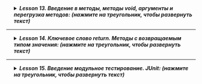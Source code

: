 <details style="margin-left: 20px;">
<summary><strong><em> Lesson 13. Введение в методы, методы void, аргументы и перегрузка методов: (нажмите на треугольник, чтобы развернуть текст)</em></strong></summary>

# Lesson 13

## Введение в Методы в Java

Методы в Java являются одним из фундаментальных инструментов в программировании, позволяющих структурировать и
организовывать код.

### Определение Метода

> - **Что такое Метод:** В Java метод представляет собой блок кода, который выполняет определенную задачу. Он
    определяется в классе и может быть вызван многократно, как внутри класса, так и из других классов.
> - **Структура Метода:** Метод состоит из имени, списка параметров, тела метода и возвращаемого типа (или `void`, если
    метод ничего не возвращает).

### Зачем Нужны Методы

1. **Упрощение Кода:**
    - Методы позволяют разбивать сложные задачи на более мелкие и управляемые части, упрощая тем самым код.

2. **Повторное Использование:**
    - Один и тот же метод может быть вызван несколько раз с разными данными, что способствует повторному использованию
      кода и снижению избыточности.

3. **Улучшение Читаемости:**
    - Хорошо структурированные методы с понятными именами улучшают читаемость кода, делая его более понятным и удобным
      для восприятия.

### Пример Простого Метода

```java
public int add(int a,int b){
        System.out.println(a+b);
        }
```

В этом примере `add` - это метод, который принимает два параметра `a` и `b` и возвращает их сумму. Такой метод может быть
вызван многократно с разными значениями для `a` и `b`.

> <details style="margin-left: 20px;">
> <summary><strong><em> Пример, уже регенный вами в дз: (нажмите на треугольник, чтобы развернуть текст)</em></strong></summary>
>
> Было:
> ```java
> public class TemperatureConverter {
>   public static void main(String[] args) {
>       double celsius = 100;
>       double fahrenheit = 212;
>
>       double celsiusToFahrenheit = (celsius * 9 / 5) + 32;
>       double fahrenheitToCelsius = (fahrenheit - 32) * 5 / 9;
>       System.out.println(celsius + " °C = " + celsiusToFahrenheit + " °F");
>       System.out.println(fahrenheit + " °F = " + fahrenheitToCelsius + " °C");
>   }
> }
> ```
>
>  Стало:
> 
> ```java
>
> public class TemperatureConverter {
>
>     public static void main(String[] args) {
>         double celsius = 100;
>         double fahrenheit = 212;
>
>         System.out.println(celsius + " °C = " + celsiusToFahrenheit(celsius) + " °F");
>         System.out.println(fahrenheit + " °F = " + fahrenheitToCelsius(fahrenheit) + " °C");
>     }
>
>     // Конвертирует температуру из Цельсия в Фаренгейты
>     public static void celsiusToFahrenheit(double celsius) {
>         System.out.println(celsius + " °C = " + ((celsius * 9 / 5) + 32)  + " °F");
>     }
>
>     // Конвертирует температуру из Фаренгейтов в Цельсии
>     public static void fahrenheitToCelsius(double fahrenheit) {
>         System.out.println(fahrenheit + " °F = " +  (fahrenheit - 32) * 5 / 9  + " °C" );
>     }
> }
> ```
> </details>

> <details style="margin-left: 20px;">
> <summary><strong><em> Бытовая Аналогия для Методов в Java: (нажмите на треугольник, чтобы развернуть текст)</em></strong></summary>
> 
> ## Аналогия 1
> 
> Методы в программировании можно сравнить с рецептами в кулинарии.
> 
> ### Сходство с Кулинарным Рецептом
> 
> > - **Четкие Инструкции:** Так же, как кулинарный рецепт содержит четкие инструкции о том, как приготовить блюдо, метод в программировании содержит инструкции для выполнения определенной задачи.
> > - **Повторное Использование:** Как рецепт может использоваться для приготовления блюда многократно, так и метод может быть вызван многократно в программе.
> > - **Передача Ингредиентов (Параметров):** В рецепте ингредиенты адаптируются в зависимости от желаемого количества блюда, аналогично параметрам, передаваемым в метод.
> > - **Результат (Возвращаемое Значение):** Как результатом следования рецепта является готовое блюдо, так результатом выполнения метода может быть возвращаемое значение.
>
> ##  Аналогия 2
>
> Методы в программировании можно сравнить с машиностроительным конвейером.
>
> ### Сходство с Конвейером
>
> > - **Повторяемые Действия:** Так же, как конвейер выполняет одинаковые действия для создания продукта, методы в программировании представляют собой набор инструкций, которые выполняются для достижения определенной задачи.
> > - **Эффективность и Стандартизация:** Конвейер обеспечивает эффективное и стандартное производство, аналогично методам, обеспечивающим стандартный подход к решению задач и повышающим эффективность кода.
> > - **Передача Материалов (Параметров):** Как на конвейер подаются различные материалы для обработки, так в методы передаются параметры, которые затем обрабатываются инструкциями метода.
> > - **Гибкость в Производстве:** Так же, как конвейер может адаптироваться для создания различных продуктов, методы могут быть универсальными и адаптироваться к различным задачам, благодаря передаче разных параметров.
>
> Эта аналогия помогает понять, как методы обеспечивают стандартизированный и эффективный способ решения задач в программировании, аналогично работе конвейера в производстве.
> </details>

> <details style="margin-left: 20px;">
> <summary><strong><em> Пример декомпозиции кода: (нажмите на треугольник, чтобы развернуть текст)</em></strong></summary>
>
> ```java
> public class MainExample {
>     public static void main(String[] args) {
>         // Первое действие
>         for (int i = 0; i < 5; i++) {
>             System.out.println("Повторение: " + i);
>         }
>
>         // Второе действие
>         for (int i = 0; i < 5; i++) {
>             System.out.println("Повторение: " + i);
>         }
>
>         // Третье действие
>         for (int i = 0; i < 5; i++) {
>             System.out.println("Повторение: " + i);
>         }
>     }
> }
> 
> ```
>
> ```java
> public class MethodExample {
>     public static void main(String[] args) {
>         printRepetitions();
>         printRepetitions();
>         printRepetitions();
>     }
>
>     public static void printRepetitions() {
>         for (int i = 0; i < 5; i++) {
>             System.out.println("Повторение: " + i);
>         }
>     }
> }
>
> ```
> </details>

## Основы Методов в Java 

### Синтаксис Объявления Метода

> - **Модификаторы Доступа:** Определяют область видимости метода, например, `public`, `private`, `protected`.
> - **Тип Возвращаемого Значения:** Указывает на тип данных, который метод возвращает. Если метод ничего не возвращает, используется ключевое слово `void`.
> - **Имя Метода:** Следует правилам именования в Java и должно отражать действие, выполняемое методом.
> - **Параметры:** Список входных параметров метода, заключенных в скобки. Метод может не иметь параметров.

### Примеры Простых Методов

```java
public int add(int a,int b){
        System.out.println(a+b);
        }

public void printMessage() {
    System.out.println("Это простой метод");
}
```

Первый метод `add` печатает сумму двух чисел, второй метод `printMessage` печатает сообщение и не возвращает значение.

### Понятие Сигнатуры Метода
 - **Сигнатура Метода:** Уникальная комбинация имени метода и списка его параметров. Не включает возвращаемый тип и модификаторы доступа.
 - **Значение:** Сигнатура используется для определения уникальности методов в классе, особенно при перегрузке методов.

### Возвращаемые Значения и Void Методы
 - **Возвращаемые Значения:** Методы могут возвращать данные любого типа, определенного в их сигнатуре.
 - **Void Методы:** Методы с ключевым словом `void` не возвращают значения. Используются для выполнения действий, 
например, печати сообщения.

> <details style="margin-left: 20px;">
> <summary><strong><em> Бытовая Аналогия: (нажмите на треугольник, чтобы развернуть текст)</em></strong></summary>
>
> ## Бытовая Аналогия 1. 
>
> ### Методы, Возвращающие Значение
>
> > - **Похоже на Покупку в Магазине:** Метод, возвращающий значение, можно сравнить с походом в магазин. Когда вы идете в магазин за конкретным товаром, вы ожидаете вернуться с этим товаром. Так же и метод возвращает результат (товар) после выполнения своих действий (похода в магазин).
>
> ### Void Методы
>
> > - **Похоже на Выполнение Упражнений:** Void метод можно сравнить с выполнением упражнений. Когда вы делаете упражнения, вы не ожидаете получить что-то в руки после их выполнения. Вместо этого, цель упражнений - изменить состояние вашего тела (улучшить здоровье, физическую форму). Аналогично, `void` методы выполняют действия, но не возвращают результат.
>
> Эти аналогии помогают понять разницу между методами, возвращающими значение, и `void` методами: первые возвращают результат, в то время как последние выполняют действия без возвращения конкретного значения.
> 
> ## Бытовая Аналогия 2.
>
> Методы в программировании можно сравнить с различными типами помощников: домашними помощниками и курьерами.
>
> ### Void Методы как Домашние Помощники
>
> > - **Выполнение Работы Без Конкретного "Продукта":** Void методы можно сравнить с домашними помощниками или ассистентами. Такой помощник выполняет работу (например, уборку, готовку), но не приносит вам конкретный физический объект в результате своей работы. Это подобно `void` методам, которые выполняют задачи, но не возвращают никакого значения.
>
> ### Методы с Возвращаемым Значением как Курьеры
>
> > - **Приносят Конкретные "Вещи":** Методы, возвращающие значение, можно сравнить с курьерами или сотрудниками, которые приносят вам что-то конкретное (например, пакет или отчет). Как курьер приносит заказанный товар, так и метод возвращает конкретное значение, результат своей работы.
>
> Эта аналогия помогает понять различие между `void` методами, выполняющими действия без возвращения результата, и методами с возвращаемым значением, предоставляющими конкретный результат их работы.
> </details>

> <details style="margin-left: 20px;">
> <summary><strong><em> Пример кода: (нажмите на треугольник, чтобы развернуть текст)</em></strong></summary>
>
> ```java
> public class ArrayOperations {
>
>     public static void main(String[] args) {
>         int[] numbers = {1, 2, 3, 4, 5};
>
>         // Вызов void метода
>         printSum(numbers);
>
>         // Вызов не-void метода и вывод результата
>         int sum = calculateSum(numbers);
>         System.out.println("Сумма (возвращаемое значение): " + sum);
>     }
>
>     // Void метод для печати суммы элементов массива
>     public static void printSum(int[] array) {
>         int sum = 0;
>         for (int num : array) {
>             sum += num;
>         }
>         System.out.println("Сумма (void метод): " + sum);
>     }
>
>     // Метод, возвращающий сумму элементов массива
>     public static int calculateSum(int[] array) {
>         int sum = 0;
>         for (int num : array) {
>             sum += num;
>         }
>         return sum;
>     }
> }
>
> ```
> </details>

### Передача Аргументов в Методы
 - **Значение По Значению:** В Java все примитивные типы передаются по значению. Это означает, что копия значения передается в метод.
 - **Значение По Ссылке:** Объекты передаются по ссылке, что позволяет методам влиять на состояние переданных объектов.

> <details style="margin-left: 20px;">
> <summary><strong><em> Пример кода: (нажмите на треугольник, чтобы развернуть текст)</em></strong></summary>
>
> ```java
> public class ArrayModificationExample {
>
>     public static void main(String[] args) {
>         int[] numbers = {1, 2, 3, 4, 5};
>
>         System.out.println("Массив до изменения: " + java.util.Arrays.toString(numbers));
>
>         // Вызов метода, изменяющего массив
>         modifyArray(numbers);
>
>         System.out.println("Массив после изменения: " + java.util.Arrays.toString(numbers));
>     }
>
>     // Void метод, который изменяет массив
>     public static void modifyArray(int[] array) {
>         // Пример изменения: увеличиваем каждый элемент массива на 10
>         for (int i = 0; i < array.length; i++) {
>             array[i] += 10;
>         }
>    }
> }
>
> ```
> </details>

> <details style="margin-left: 20px;">
> <summary><strong><em> Бытовая Аналогия: (нажмите на треугольник, чтобы развернуть текст)</em></strong></summary>
>
> ## Аналогия 1. 
>
> Аргументы, передаваемые в методы, можно сравнить с ингредиентами рецепта или материалами для ремонта.
>
> ### Ингредиенты Рецепта как Примитивные Типы (Передача по Значению)
> > - **Одноразовое Использование:** Представьте, что вы передаете кулинару ингредиенты для приготовления блюда. Как
      только ингредиенты добавлены в блюдо, они не могут быть возвращены в исходном виде. Это похоже на передачу
      примитивных типов данных в метод: копия значения передается, и изменения не затрагивают исходный аргумент.
> ### Материалы для Ремонта как Объекты (Передача по Ссылке)
> > - **Изменение Состояния:** Теперь представьте, что вы даете ремонтнику инструменты для работы. Ремонтник использует
      эти инструменты, возможно, изнашивая их или меняя их состояние. Это похоже на передачу объектов в методы в
      программировании. Передается ссылка на объект, и любые изменения в методе отражаются на самом объекте.
> 
> Эта аналогия помогает понять разницу между передачей аргументов по значению и по ссылке в программировании: в первом
> случае передается копия значения (как ингредиенты), во втором - доступ к самому объекту (как инструменты).
>
> ## Аналогия 2. 
> Аргументы в методах можно сравнить с заказом в ресторане или с документами, предоставляемыми для обработки.
>
> ### Заказ в Ресторане как Примитивные Типы (Передача по Значению)
> > - **Индивидуальное Исполнение:** Представьте, что вы делаете заказ в ресторане, например, стейк средней прожарки.
      Заказ - это ваше значение, которое передается повару (методу). Повар готовит стейк согласно заказу, но сам заказ
      не изменяется. Это похоже на передачу примитивных типов данных в метод: метод получает значение (заказ), но
      оригинальный заказ остаётся неизменным.
>
> ### Документы для Обработки как Объекты (Передача по Ссылке)
>  - **Изменение Содержимого:** Теперь представьте, что вы предоставляете бухгалтеру пачку документов для отчетности.
      Бухгалтер (метод) работает с этими документами, изменяя их содержимое или дополняя. После обработки содержимое
      документов изменилось. Это аналогия передачи объектов в методы программирования: метод работает непосредственно с
      объектом (документами), изменяя его состояние.
>
> Эта аналогия помогает понять разницу между передачей аргументов по значению и по ссылке: в первом случае метод
> работает с копией данных (заказ в ресторане), во втором - непосредственно с объектом (документы для обработки).
>
> </details>

> <details style="margin-left: 20px;">
> <summary><strong><em> Пример декомпозиции: (нажмите на треугольник, чтобы развернуть текст)</em></strong></summary>
>
> Было:
>  ```java
> public class MainClass {
>     public static void main(String[] args) {
>         // Вывод приветствия
>         System.out.println("Привет, мир!");
>
>         // Печать числа 5 в квадрате
>         int number = 5;
>         int square = number * number;
>         System.out.println("Квадрат числа " + number + " равен " + square);
>
>         // Перевод строки в верхний регистр
>         String str = "Привет!";
>         String upperStr = str.toUpperCase();
>         System.out.println(upperStr);
>     }
> }
> ```
>
>  Стало:
>
>  ```java
> public class MainClass {
>
>     public static void main(String[] args) {
>         printGreeting();
>         printSquare(5);
>         printUpperCase("Привет!");
>     }
>
>     // Метод без аргументов
>    public static void printGreeting() {
>         System.out.println("Привет, мир!");
>     }
>
>    // Метод с аргументами
>     public static void printSquare(int number) {
>         int square = number * number;
>         System.out.println("Квадрат числа " + number + " равен " + square);
>     }
>
>     // Метод с аргументами
>     public static void printUpperCase(String str) {
>         String upperStr = str.toUpperCase();
>         System.out.println(upperStr);
>     }
> }
>  ```
> </details>

В Java аргументы методов являются ключевым компонентом для передачи данных в методы и взаимодействия с ними. Понимание, как работают аргументы, важно для эффективного использования методов.

#### Использование Аргументов в Методе

 - **Передача Аргументов:** При вызове метода, аргументы передаются методу в том порядке, в котором они указаны в определении метода.
 - **Внутри Метода:** Аргументы используются в методе как локальные переменные. Их можно читать и (если они не являются примитивными типами или не объявлены как `final`) изменять.

#### Примеры Методов с Аргументами
 - **Метод с Одним Аргументом:**
   ```java
   public void printMessage(String message) {
       System.out.println(message);
   }
   ```

  Метод принимает один аргумент `message` и выводит его.


 - **Метод с Несколькими Аргументами Разного Типа:**
   ```java
   public void printDetails(String name, int age) {
      System.out.println("Name: " + name + ", Age: " + age);
   }
   ```
  Метод принимает два аргумента: строку `name` и целое число `age`.


#### Методы с Несколькими Аргументами Одного Типа

- **Пример с Тремя Аргументами Одного Типа:**
  ```java
   public void printCoordinates(int x, int y, int z) {
       System.out.println("Координаты: X=" + x + ", Y=" + y + ", Z=" + z);
   }
   ```
   В этом примере метод `printCoordinates` принимает три целочисленных аргумента. Каждый аргумент представляет собой координату в трехмерном пространстве. Метод затем выводит эти координаты.

 - **Работа с Аргументами:**
   - Каждый аргумент внутри метода используется как отдельная переменная.
   - Метод может выполнять различные операции с этими аргументами, например, вычислять их сумму или среднее значение.

#### Важные Моменты

 - **Ясность Именования:** При работе с несколькими аргументами одного типа важно давать им понятные и описательные имена, чтобы код был читаемым.
 - **Порядок Аргументов:** Порядок, в котором аргументы перечислены в определении метода, имеет значение. При вызове метода аргументы должны быть переданы в том же порядке.

<details style="margin-left: 20px;">
<summary><strong><em> Пример использования нескольких аргументов: (нажмите на треугольник, чтобы развернуть текст)</em></strong></summary>

```java
public class DistanceCalculator {

    public static void main(String[] args) {
        // кооржинаты точки 1
        double[] point1 = {1.0, 2.0, 3.0};
        // кооржинаты точки 1
        double[] point2 = {4.0, 5.0, 6.0};

        calculateDistance(point1, point2);
    }

    // Метод для вычисления расстояния между двумя точками в 3D пространстве
    public static void calculateDistance(double[] point1, double[] point2) {
        if (point1.length != 3 || point2.length != 3) {
            System.err.println("Каждая точка должна иметь три координаты.");
            // останавливаем выполнение метода
            return;
        }

        double distance =  Math.sqrt(Math.pow(point2[0] - point1[0], 2) +
                         Math.pow(point2[1] - point1[1], 2) +
                         Math.pow(point2[2] - point1[2], 2));
        System.out.println("Расстояние между точками: " + distance);
    }
}

```
</details>

#### Заключение

Понимание работы аргументов в методах позволяет более гибко управлять данными в программе. Методы с разными аргументами увеличивают многозадачность и универсальность кода, обеспечивая возможность его повторного использования в различных контекстах.




## Параметры и Перегрузка Методов в Java 

### Работа с Параметрами

**Обязательные и Необязательные Аргументы:** В Java все параметры, указанные в определении метода, являются
обязательными. Для реализации необязательных параметров используются перегруженные методы или методы с переменным числом
аргументов (varargs).

### Перегрузка Методов

 - **Определение:** Перегрузка методов (Method Overloading) в Java - это возможность создавать несколько методов с одинаковым именем, но с разными параметрами (разное количество или типы параметров).
 - **Примеры:**
>   ```java
>   public void print(String message) { /*...*/ }
>   public void print(String message, int times) { /*...*/ }
>   ```
> 
Оба метода называются `print`, но имеют разные параметры. 
**Правила:**
 - Перегруженные методы должны отличаться количеством или типом параметров.
 - Недопустимо иметь перегруженные методы, отличающиеся только возвращаемым типом.

### Важность Перегрузки Методов

 - **Гибкость:** Перегрузка методов позволяет использовать одно и то же имя метода для различных вариаций его выполнения, что упрощает чтение и понимание кода.
 - **Удобство:** Улучшает пользовательский опыт при работе с классами и объектами, предоставляя разные способы для достижения одной цели.
 - **Читаемость и Организация Кода:** Помогает организовать код более логично, группируя похожие действия под одним именем метода.

</details>

------

<details style="margin-left: 20px;">
<summary><strong><em> Lesson 14. Ключевое слово return. Методы с возвращаемым типом значения: (нажмите на треугольник, чтобы развернуть текст)</em></strong></summary>

# Lesson14

### Введение: Void Методы и Методы с Возвращаемым Типом в Java

#### Краткий Обзор `Void` Методов

- **Определение:** `Void` методы в Java - это методы, которые не возвращают значение. Они обычно используются для
  выполнения операций, таких как вывод данных на экран или запись в лог-файл.
- **Примеры в Мобильных Приложениях:**
  > - **Обработка Нажатий:** В мобильном приложении методы типа `void` часто используются для обработки событий,
      например, нажатий на кнопки. Например, метод `onClick` может быть `void` и вызываться, когда пользователь нажимает
      на кнопку, инициируя определенное действие.
  >   - **Обновление Интерфейса Пользователя:** Методы, обновляющие элементы пользовательского интерфейса, такие как
        изменение текста в текстовом поле или обновление изображений.

#### Введение в Методы с Возвращаемым Типом

- **Основное Отличие:** В отличие от `void` методов, методы с возвращаемым типом завершают своё выполнение возвращением
  значения. Эти методы могут возвращать данные любого типа, например, числа, строки или объекты.
- **Применение:** Методы с возвращаемым типом широко используются для получения данных, выполнения вычислений и
  возвращения результатов. Например, метод, который вычисляет сумму двух чисел и возвращает результат, или метод,
  который запрашивает данные из базы данных и возвращает результат в виде объекта.
- **Примеры в Мобильных Приложениях:**
  > - **Получение Данных:** Методы, возвращающие данные пользователя, например, метод `getUserProfile`, который
      возвращает профиль пользователя в мобильном приложении.
  >   - **Вычислительные Операции:** Методы для выполнения вычислений, например, расчета расстояния между двумя точками
        на карте.

Это введение в `void` методы и методы с возвращаемым типом в Java дает основу для понимания их различий и способов
применения в реальных приложениях, включая мобильные приложения.

### Основы Методов с Возвращаемым Типом в Java

#### Определение и Назначение Методов с Возвращаемым Типом

 - **Определение:** Методы с возвращаемым типом в Java - это методы, которые завершают своё выполнение возвратом значения. Это контрастирует с `void` методами, которые не возвращают никаких данных.
 - **Назначение:** Такие методы используются для выполнения операций, которые должны предоставить результат, например, вычисление значения, получение данных из источника или обработка входных данных.

#### Синтаксис Объявления Методов с Возвращаемым Типом

 - **Общий Синтаксис:**
```java
public <тип возвращаемого значения> <имя метода>(<параметры>) {
      // тело метода
       return <возвращаемое значение>;
   }
 ```
- **Тип Возвращаемого Значения:** Определяет тип данных, который метод будет возвращать. Это может быть любой допустимый тип данных в Java.

#### Примеры Возвращаемых Типов

- **int:** Возвращает целочисленное значение. 
```java
   public int getMax(int a, int b) {
       return (a > b) ? a : b;
   }
```

- **double:** Возвращает число с плавающей точкой. 
```java
  public double calculateAverage(double[] numbers) {
      double sum = 0;
      for (double num : numbers) {
          sum += num;
      }
      return sum / numbers.length;
  }
```
- **String:** Возвращает строку.

```java
  public String greetUser(String name) {
      return "Привет, " + name + "!";
  }
```

- **boolean:** Возвращает логическое значение `true` или `false`.
```java
public boolean isEven(int number) {
      return number % 2 == 0;
  }
  ```

- **Объекты Классов:** Возвращает объект определенного класса.
 ```java
  public User createUser(String name, int age) {
      return new User(name, age);
  }
  ```

#### Возврат Значения из Методов с Возвращаемым Типом

- **Обязательность Возврата Значения:** Если метод в Java объявлен с возвращаемым типом (кроме `void`), то он обязан возвращать значение этого типа. Не выполнение этого условия приведет к ошибке компиляции.
```java
  public int sum(int a, int b) {
      return a + b; // Возвращает сумму двух чисел
  }
```

- **Возврат Одного Значения:** Как правило, метод может возвращать только одно значение. Например, метод, возвращающий `int`, не может вернуть два или более `int` значений одновременно.

- **Возврат Нескольких Значений:** Если требуется вернуть несколько значений одного типа, можно использовать массив или коллекцию этого типа. Например, для возвращения координат точек можно использовать массив `double[]` или список `List<Double>`.
```java
public double[] getCoordinates() {
      double[] coordinates = {x, y, z};
      return coordinates; // Возвращает массив координат
  }
```

- **Использование Объектов для Сложной Информации:** Для возвращения сложной информации, такой как данные о координатах клиентов для курьера, можно использовать объекты специально созданных классов, которые включают в себя необходимые данные.
```java
  public ClientData getClientData() {
      return new ClientData(id, name, location); // Возвращает объект с информацией о клиенте
  }
```

### Перегрузка Методов с Возвращаемым Типом в Java 

#### Перегрузка Методов с Разными Возвращаемыми Типами

 - **Определение:** Перегрузка методов (Method Overloading) - это создание нескольких методов с одинаковым именем, но разными списками параметров в одном классе. Возвращаемые типы могут быть одинаковыми или разными, но для перегрузки ключевым фактором является различие в параметрах.
 - **Примеры:**
>   ```java
>   public int multiply(int a, int b) { /*...*/ }
>   public double multiply(double a, double b) { /*...*/ }
>   ```
  Оба метода выполняют умножение, но принимают разные типы аргументов.

#### Сценарии Использования Перегруженных Методов

 - **Гибкость:** Перегрузка методов позволяет использовать одно и то же имя метода для различных вариаций его выполнения, что упрощает чтение кода и его использование.
 - **Примеры Сценариев:**
Методы для обработки разных типов данных (например, числовые и строковые версии метода).
   - Методы с разным количеством параметров, предоставляющие большую гибкость.

> <details style="margin-left: 20px;">
> <summary><strong><em> Пример использования нескольких аргументов: (нажмите на треугольник, чтобы развернуть текст)</em></strong></summary>
>
> ### Бытовая Аналогия для Перегрузки Методов с Разными Возвращаемыми Типами
>
>#### Аналогия с Универсальным Инструментом
>
> - **Определение:** Представьте универсальный инструмент, например, мультитул, который может выполнять разные функции в
    зависимости от используемой насадки.
> - **Примеры в Реальной Жизни:**
    >   - Как мультитул с разными насадками может выполнять различные задачи (отвертка, нож, пилка), так и перегруженный
    метод может выполнять разные операции в зависимости от типа и количества параметров.
    >
> - **Пример с Кулинарным Процессором:**
  >     - Кулинарный процессор с разными насадками: одна насадка измельчает овощи (возвращает нарезанные овощи), другая
  взбивает крем (возвращает готовый крем). Это похоже на перегрузку методов, где один метод `process` может возвращать
  разные типы результатов в зависимости от параметров.
> - **Важность в Программировании:**
    >   - Так же, как мультитул упрощает работу, не требуя от вас нескольких отдельных инструментов, перегруженные
    методы упрощают структуру программы, позволяя использовать одно и то же имя для методов, выполняющих различные
    функции с разными типами данных.
>
> </details>
</details>

--------

<details style="margin-left: 20px;">
<summary><strong><em> Lesson 15. Введение модульное тестирование. JUnit: (нажмите на треугольник, чтобы развернуть текст)</em></strong></summary>

# Lesson 15. Введение модульное тестирование. JUnit

## Введение в Модульное Тестирование и JUnit

#### Что такое Модульное Тестирование и зачем оно Нужно

- **Определение:** Модульное тестирование - это процесс тестирования отдельных частей (модулей) программы, например,
  функций или методов, для проверки того, что каждый модуль работает правильно.
- **Цель:** Основная цель модульного тестирования - обнаружить ошибки на ранней стадии разработки, что упрощает отладку
  и повышает качество кода.
- **Преимущества:**
    - Повышение уверенности в надежности и функциональности кода.
    - Облегчение рефакторинга и обновления кода.
    - Упрощение интеграции различных частей программы.
  
      ![](images/img.png)


#### Обзор JUnit

- **Что такое JUnit:** JUnit - это популярная библиотека в экосистеме Java, предназначенная для модульного тестирования.
  Она предоставляет простой в использовании API для написания и выполнения тестов.
- **Зачем он нужен:** JUnit используется для автоматизации процесса модульного тестирования, что обеспечивает более
  быструю и эффективную проверку кода.

#### Исторический Контекст и Популярность JUnit

- **История:** JUnit был разработан Кентом Беком и Эрихом Гаммой в начале 2000-х и быстро стал стандартом для модульного
  тестирования в мире Java.
- **Популярность:** Его популярность обусловлена простотой использования и мощными возможностями, делающими его
  подходящим как для начинающих, так и для опытных разработчиков.

#### Основные Принципы Модульного Тестирования

- **Независимость:** Каждый тест должен быть независимым от других, что позволяет запускать любой тест в любой момент
  времени.
- **Повторяемость:** Тесты должны вести себя одинаково при каждом запуске, независимо от внешних факторов.
- **Автоматизация:** Тесты должны выполняться автоматически без необходимости ручного вмешательства.
- **Полнота охвата:** Хороший набор тестов должен охватывать как можно больше случаев использования тестируемого модуля.

<details style="margin-left: 20px;">
<summary><strong><em> Аналогия: (нажмите на треугольник, чтобы развернуть текст)</em></strong></summary>

## Аналогия с Конструктором Лего

Представьте, что модульное тестирование похоже на процесс проверки каждого блока Лего перед тем, как использовать его
для постройки большой модели. Каждый блок Лего - это отдельный модуль кода, который нужно тестировать:

- Отдельные Блоки: Так же, как вы проверяете каждый блок Лего на наличие дефектов и правильность формы, в модульном
  тестировании вы проверяете каждый метод или функцию программы на корректность работы.
- Независимость: Как отдельные блоки Лего могут быть проверены независимо друг от друга, модульные тесты выполняются
  отдельно для каждого модуля кода, обеспечивая тем самым независимость тестов.
- Сборка Модели: Когда все блоки проверены и готовы, вы начинаете собирать из них большую модель. Аналогично, после того
  как все модули кода протестированы и работают правильно, они объединяются в полноценное приложение.
- Обнаружение Проблем: Если какой-то блок Лего сломан или неправильной формы, он может помешать сборке или устойчивости
  модели. В модульном тестировании обнаружение и исправление проблем в отдельных модулях на раннем этапе предотвращает
  большие проблемы в будущем.

Таким образом, модульное тестирование - это как проверка каждого кусочка Лего перед тем, как построить из них что-то
большое. Это помогает убедиться, что все части работают правильно в отдельности, что в итоге обеспечивает успех всего
проекта.

</details>

## Основы JUnit

### Включение JUnit в Проект как JAR-файл

#### Что такое JUnit JAR

- **JUnit JAR:** Это архив Java (JAR), содержащий все классы и ресурсы библиотеки JUnit. Добавление JAR-файла JUnit
  напрямую в проект позволяет использовать функциональность JUnit для написания и выполнения модульных тестов.

#### Добавление JUnit JAR в Проект

1. **Скачивание JUnit JAR:**
    - Перейдите на официальный сайт [JUnit](https://junit.org/junit5/) или на
      [Maven Central](https://mvnrepository.com/artifact/org.junit.jupiter/junit-jupiter-api)  и скачайте необходимую версию
      версию JUnit JAR-файла.

<details style="margin-left: 20px;">
<summary><strong><em> рис 1: (нажмите на треугольник, чтобы развернуть текст)</em></strong></summary>

![](images/01.jpeg)

</details>
<details style="margin-left: 20px;">
<summary><strong><em> рис 2: (нажмите на треугольник, чтобы развернуть текст)</em></strong></summary>

![](images/02.jpeg)

</details>


2. **Добавление JAR в проект:**
    - Сохраните скачанный JAR-файл в папку проекта. Обычно для этого создается специальная папка, например `lib`.
    - В вашей среде разработки добавьте JAR-файл в classpath проекта. В большинстве IDE это можно сделать через
      настройки проекта в разделе "Libraries" или "Dependencies".

<details style="margin-left: 20px;">
<summary><strong><em> рис 3: (нажмите на треугольник, чтобы развернуть текст)</em></strong></summary>

![](images/03.jpeg)

</details>

<details style="margin-left: 20px;">
<summary><strong><em> рис 4: (нажмите на треугольник, чтобы развернуть текст)</em></strong></summary>

![](images/04.jpeg)

</details>


#### Настройка и Использование

- **Настройка Classpath:**
    - Убедитесь, что classpath вашего проекта включает JUnit JAR. Это позволит Java находить и загружать классы JUnit
      при запуске тестов.


<details style="margin-left: 20px;">
<summary><strong><em> рис 5: (нажмите на треугольник, чтобы развернуть текст)</em></strong></summary>

![](images/05.jpeg)

</details>

<details style="margin-left: 20px;">
<summary><strong><em> рис 6: (нажмите на треугольник, чтобы развернуть текст)</em></strong></summary>

![](images/06.jpeg)

</details>

<details style="margin-left: 20px;">
<summary><strong><em> рис 7: (нажмите на треугольник, чтобы развернуть текст)</em></strong></summary>

![](images/07.jpeg)

</details>

<details style="margin-left: 20px;">
<summary><strong><em> рис 8: (нажмите на треугольник, чтобы развернуть текст)</em></strong></summary>

![](images/08.jpeg)

</details>

- **Написание Тестов:**
    - После добавления JUnit в проект, вы можете начать писать тесты, используя аннотации и утверждения JUnit.

#### для этого, создайте отдельную папку для тестовых классов:

<details style="margin-left: 20px;">
<summary><strong><em> рис 9: (нажмите на треугольник, чтобы развернуть текст)</em></strong></summary>

![](images/09.jpeg)

</details>

<details style="margin-left: 20px;">
<summary><strong><em> рис 10: (нажмите на треугольник, чтобы развернуть текст)</em></strong></summary>

![](images/10.jpeg)

</details>

#### для этого, создайте тестовый класс:

<details style="margin-left: 20px;">
<summary><strong><em> рис 11: (нажмите на треугольник, чтобы развернуть текст)</em></strong></summary>

![](images/11.jpeg)
</details>

<details style="margin-left: 20px;">
<summary><strong><em> рис 12: (нажмите на треугольник, чтобы развернуть текст)</em></strong></summary>

![](images/12.jpeg)
</details>

#### Преимущества и Недостатки

- **Преимущества:**
    - Не требуется управление зависимостями с помощью системы сборки, такой как Maven или Gradle.
    - Подходит для небольших проектов или для обучения основам модульного тестирования.

- **Недостатки:**
    - Менее удобное управление зависимостями по сравнению с использованием систем сборки.
    - Вручную необходимо следить за актуальностью версии JUnit.

#### Важность Тестирования

- Модульное тестирование с использованием JUnit помогает обеспечить качество и надежность кода, а также упрощает процесс
  разработки и поддержки программного обеспечения.

### Написание Простых Тестов в JUnit

#### Создание Базовых Тестовых Случаев

- **Определение Теста:** Тестовый случай в JUnit - это метод, аннотированный `@testFirst`, который проверяет определенный
  аспект поведения вашего кода.
- **Структура Теста:** Каждый тест обычно следует трехэтапной структуре: подготовка (arrange), действие (act),
  утверждение (assert).
    - **Подготовка:** Настройка необходимых объектов и данных.
    - **Действие:** Вызов тестируемого метода.
    - **Утверждение:** Проверка того, что результат действия соответствует ожиданиям.

#### Использование Утверждений (assert)
- **assertEquals:** Проверяет равенство двух значений. Используется, когда ожидаемый результат известен.

```java
  assertEquals(expectedValue, actualValue);
```

- `assertTrue` и `assertFalse`: Проверяют истинность или ложность выражения.

```java
assertTrue(condition); // Проверяет, что условие истинно.
assertFalse(condition); // Проверяет, что условие ложно.
```

- `assertNotNull`: Проверяет, что объект не равен `null`.
```java
assertNotNull(object);
```

<details style="margin-left: 20px;">
<summary><strong><em> Пример кода: (нажмите на треугольник, чтобы развернуть текст)</em></strong></summary>

### Тестируемый класс

```java
public class UtilityClass {

    // Статический метод, который возвращает сумму двух чисел
    public static int add(int a, int b) {
        return a + b;
    }

    // Статический метод, который возвращает true, если число четное
    public static boolean isEven(int number) {
        return number % 2 == 0;
    }

    // Статический void метод, который выводит сообщение
    public static void printMessage(String message) {
        System.out.println(message);
    }

    // Статический метод, который возвращает обратную строку
    public static String reverseString(String str) {
        return new StringBuilder(str).reverse().toString();
    }
}
```

### Тестовый класс

```java
import static org.junit.Assert.*;
import org.junit.testFirst;

public class UtilityClassTest {

    @testFirst
    public void testAdd() {
        assertEquals(5, UtilityClass.add(2, 3));
    }

    @testFirst
    public void testIsEven() {
        assertTrue(UtilityClass.isEven(4));
        assertFalse(UtilityClass.isEven(5));
    }

    // Для тестирования void методов обычно проверяют побочные эффекты, но так как наш метод просто печатает сообщение, 
    // мы пропустим тестирование этого метода.

    @testFirst
    public void testReverseString() {
        assertEquals("cba", UtilityClass.reverseString("abc"));
    }
}

```

В этом тестовом классе мы используем утверждения JUnit для проверки правильности работы методов класса UtilityClass.
Метод printMessage не тестируется напрямую, так как он не возвращает значение и его основной функцией является вывод
текста. В реальных приложениях для тестирования подобных методов часто  проверяются побочные эффекты выполнения метода.
</details>


</details>